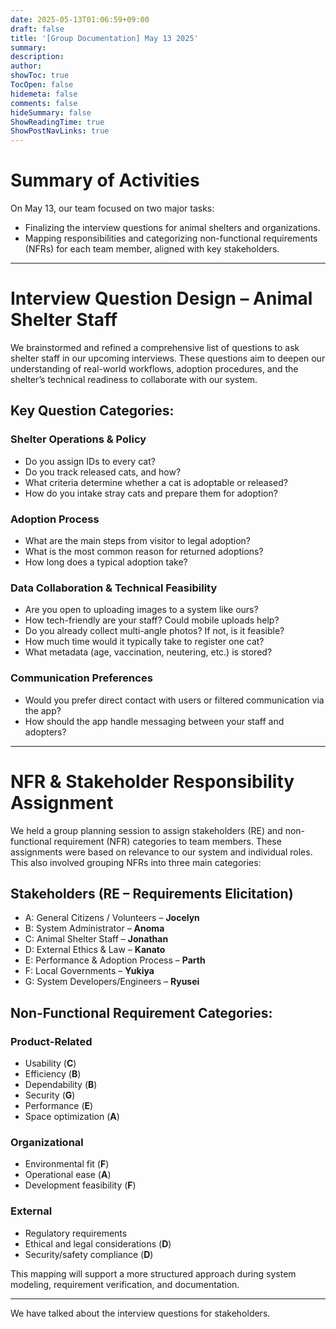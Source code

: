 ```yaml
---
date: 2025-05-13T01:06:59+09:00
draft: false
title: '[Group Documentation] May 13 2025'
summary: 
description:
author:
showToc: true
TocOpen: false
hidemeta: false
comments: false
hideSummary: false
ShowReadingTime: true
ShowPostNavLinks: true
---
```

# Summary of Activities
On May 13, our team focused on two major tasks:
- Finalizing the interview questions for animal shelters and organizations.
- Mapping responsibilities and categorizing non-functional requirements (NFRs) for each team member, aligned with key stakeholders.

---

# Interview Question Design – Animal Shelter Staff
We brainstormed and refined a comprehensive list of questions to ask shelter staff in our upcoming interviews. These questions aim to deepen our understanding of real-world workflows, adoption procedures, and the shelter’s technical readiness to collaborate with our system.

## Key Question Categories:

### Shelter Operations & Policy
- Do you assign IDs to every cat?
- Do you track released cats, and how?
- What criteria determine whether a cat is adoptable or released?
- How do you intake stray cats and prepare them for adoption?

### Adoption Process
- What are the main steps from visitor to legal adoption?
- What is the most common reason for returned adoptions?
- How long does a typical adoption take?

### Data Collaboration & Technical Feasibility
- Are you open to uploading images to a system like ours?
- How tech-friendly are your staff? Could mobile uploads help?
- Do you already collect multi-angle photos? If not, is it feasible?
- How much time would it typically take to register one cat?
- What metadata (age, vaccination, neutering, etc.) is stored?

### Communication Preferences
- Would you prefer direct contact with users or filtered communication via the app?
- How should the app handle messaging between your staff and adopters?

---

# NFR & Stakeholder Responsibility Assignment
We held a group planning session to assign stakeholders (RE) and non-functional requirement (NFR) categories to team members. These assignments were based on relevance to our system and individual roles. This also involved grouping NFRs into three main categories:

## Stakeholders (RE – Requirements Elicitation)
- A: General Citizens / Volunteers – **Jocelyn**
- B: System Administrator – **Anoma**
- C: Animal Shelter Staff – **Jonathan**
- D: External Ethics & Law – **Kanato**
- E: Performance & Adoption Process – **Parth**
- F: Local Governments – **Yukiya**
- G: System Developers/Engineers – **Ryusei**

## Non-Functional Requirement Categories:

### Product-Related
- Usability (**C**)
- Efficiency (**B**)
- Dependability (**B**)
- Security (**G**)
- Performance (**E**)
- Space optimization (**A**)

### Organizational
- Environmental fit (**F**)
- Operational ease (**A**)
- Development feasibility (**F**)

### External
- Regulatory requirements  
- Ethical and legal considerations (**D**)  
- Security/safety compliance (**D**)

This mapping will support a more structured approach during system modeling, requirement verification, and documentation.

---

We have talked about the interview questions for stakeholders.
